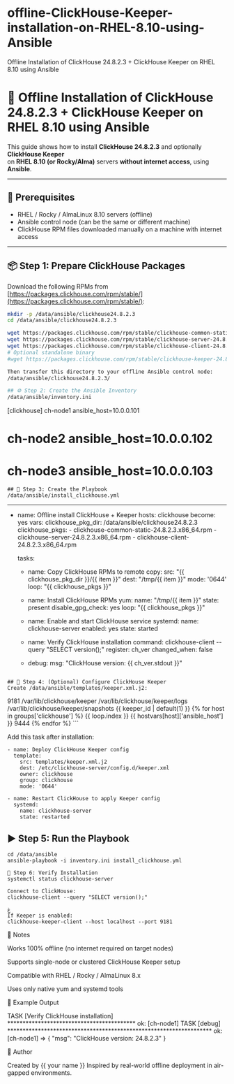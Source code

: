 # offline-ClickHouse-Keeper-installation-on-RHEL-8.10-using-Ansible
 Offline Installation of ClickHouse 24.8.2.3 + ClickHouse Keeper on RHEL 8.10 using Ansible


# 🚀 Offline Installation of ClickHouse 24.8.2.3 + ClickHouse Keeper on RHEL 8.10 using Ansible

This guide shows how to install **ClickHouse 24.8.2.3** and optionally **ClickHouse Keeper**  
on **RHEL 8.10 (or Rocky/Alma)** servers **without internet access**, using **Ansible**.

---

## 🧩 Prerequisites

- RHEL / Rocky / AlmaLinux 8.10 servers (offline)
- Ansible control node (can be the same or different machine)
- ClickHouse RPM files downloaded manually on a machine with internet access

---

## 📦 Step 1: Prepare ClickHouse Packages

Download the following RPMs from [https://packages.clickhouse.com/rpm/stable/](https://packages.clickhouse.com/rpm/stable/):

```bash
mkdir -p /data/ansible/clickhouse24.8.2.3
cd /data/ansible/clickhouse24.8.2.3

wget https://packages.clickhouse.com/rpm/stable/clickhouse-common-static-24.8.2.3.x86_64.rpm
wget https://packages.clickhouse.com/rpm/stable/clickhouse-server-24.8.2.3.x86_64.rpm
wget https://packages.clickhouse.com/rpm/stable/clickhouse-client-24.8.2.3.x86_64.rpm
# Optional standalone binary
#wget https://packages.clickhouse.com/rpm/stable/clickhouse-keeper-24.8.2.3.x86_64.rpm

Then transfer this directory to your offline Ansible control node:
/data/ansible/clickhouse24.8.2.3/

## ⚙️ Step 2: Create the Ansible Inventory
/data/ansible/inventory.ini

```
[clickhouse]
ch-node1 ansible_host=10.0.0.101
# ch-node2 ansible_host=10.0.0.102
# ch-node3 ansible_host=10.0.0.103

```
## 🧰 Step 3: Create the Playbook
/data/ansible/install_clickhouse.yml

```
---
- name: Offline install ClickHouse + Keeper
  hosts: clickhouse
  become: yes
  vars:
    clickhouse_pkg_dir: /data/ansible/clickhouse24.8.2.3
    clickhouse_pkgs:
      - clickhouse-common-static-24.8.2.3.x86_64.rpm
      - clickhouse-server-24.8.2.3.x86_64.rpm
      - clickhouse-client-24.8.2.3.x86_64.rpm

  tasks:
    - name: Copy ClickHouse RPMs to remote
      copy:
        src: "{{ clickhouse_pkg_dir }}/{{ item }}"
        dest: "/tmp/{{ item }}"
        mode: '0644'
      loop: "{{ clickhouse_pkgs }}"

    - name: Install ClickHouse RPMs
      yum:
        name: "/tmp/{{ item }}"
        state: present
        disable_gpg_check: yes
      loop: "{{ clickhouse_pkgs }}"

    - name: Enable and start ClickHouse service
      systemd:
        name: clickhouse-server
        enabled: yes
        state: started

    - name: Verify ClickHouse installation
      command: clickhouse-client --query "SELECT version();"
      register: ch_ver
      changed_when: false

    - debug:
        msg: "ClickHouse version: {{ ch_ver.stdout }}"

```

## 🧱 Step 4: (Optional) Configure ClickHouse Keeper
Create /data/ansible/templates/keeper.xml.j2:

```

<clickhouse>
  <keeper_server>
    <tcp_port>9181</tcp_port>
    <path>/var/lib/clickhouse/keeper</path>
    <log_storage_path>/var/lib/clickhouse/keeper/logs</log_storage_path>
    <snapshot_storage_path>/var/lib/clickhouse/keeper/snapshots</snapshot_storage_path>
    <server_id>{{ keeper_id | default(1) }}</server_id>
    <raft_configuration>
      {% for host in groups['clickhouse'] %}
      <server>
        <id>{{ loop.index }}</id>
        <hostname>{{ hostvars[host]['ansible_host'] }}</hostname>
        <port>9444</port>
      </server>
      {% endfor %}
    </raft_configuration>
  </keeper_server>
</clickhouse>
```

Add this task after installation:

    - name: Deploy ClickHouse Keeper config
      template:
        src: templates/keeper.xml.j2
        dest: /etc/clickhouse-server/config.d/keeper.xml
        owner: clickhouse
        group: clickhouse
        mode: '0644'

    - name: Restart ClickHouse to apply Keeper config
      systemd:
        name: clickhouse-server
        state: restarted

## ▶️ Step 5: Run the Playbook

```
cd /data/ansible
ansible-playbook -i inventory.ini install_clickhouse.yml

🧪 Step 6: Verify Installation
systemctl status clickhouse-server

Connect to ClickHouse:
clickhouse-client --query "SELECT version();"

غ
If Keeper is enabled:
clickhouse-keeper-client --host localhost --port 9181

```

🧠 Notes

Works 100% offline (no internet required on target nodes)

Supports single-node or clustered ClickHouse Keeper setup

Compatible with RHEL / Rocky / AlmaLinux 8.x

Uses only native yum and systemd tools

🏁 Example Output

TASK [Verify ClickHouse installation] ******************************************
ok: [ch-node1]
TASK [debug] *******************************************************************
ok: [ch-node1] => {
    "msg": "ClickHouse version: 24.8.2.3"
}


💬 Author

Created by {{ your name }}
Inspired by real-world offline deployment in air-gapped environments.


